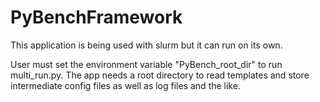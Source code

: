 # PyBenchFramework

This application is being used with slurm but it can run on its own.

User must set the environment variable "PyBench_root_dir" to run multi_run.py.
The app needs a root directory to read templates and store intermediate config files as well as log files and the like.

